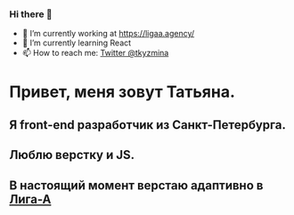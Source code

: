 ### Hi there 👋


- 🔭 I’m currently working at  https://ligaa.agency/
- 🌱 I’m currently learning React 
- 📫 How to reach me: [Twitter @tkyzmina](https://twitter.com/tkyzmina)

<!-- 👯 I’m looking to collaborate on ...
- 🤔 I’m looking for help with ...
- 💬 Ask me about ...
- 📫 How to reach me: 
- 😄 Pronouns: ...
- ⚡ Fun fact: ...
-->
#  Привет, меня зовут Татьяна.
## Я front-end разработчик из Санкт-Петербурга. 
## Люблю верстку и JS.
## В настоящий момент верстаю адаптивно в [Лига-А](https://ligaa.agency/)
